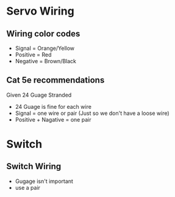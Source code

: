 # Servo Wiring
## Wiring color codes
* Signal = Orange/Yellow
* Positive = Red
* Negative = Brown/Black
## Cat 5e recommendations
Given 24 Guage Stranded
* 24 Guage is fine for each wire
* Signal = one wire or pair (Just so we don't have a loose wire)
* Positive + Nagative = one pair 
# Switch
## Switch Wiring
* Gugage isn't important
* use a pair
<!--stackedit_data:
eyJoaXN0b3J5IjpbLTE4ODY5MDEzMDldfQ==
-->
